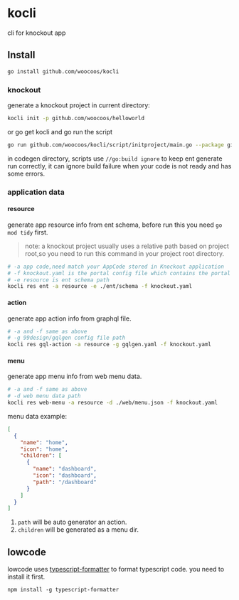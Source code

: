 # kocli

cli for knockout app

## Install

```bash
go install github.com/woocoos/kocli
```

### knockout

generate a knockout project in current directory:

```bash
kocli init -p github.com/woocoos/helloworld
```

or go get kocli and go run the script

```bash
go run github.com/woocoos/kocli/script/initproject/main.go --package github.com/woocoos/helloworld target .
```

in codegen directory, scripts use `//go:build ignore` to keep ent generate run correctly, 
it can ignore build failure when your code is not ready and has some errors.

### application data

#### resource

generate app resource info from ent schema, before run this you need `go mod tidy` first.

> note: a knockout project usually uses a relative path based on project root,so you need to run this command in your project root directory. 

```bash
# -a app code,need match your AppCode stored in Knockout application
# -f knockout.yaml is the portal config file which contains the portal db config and snowflake config.
# -e resource is ent schema path
kocli res ent -a resource -e ./ent/schema -f knockout.yaml
```

#### action
generate app action info from graphql file.

```bash
# -a and -f same as above 
# -g 99design/gqlgen config file path
kocli res gql-action -a resource -g gqlgen.yaml -f knockout.yaml
```

#### menu
generate app menu info from web menu data.

```bash
# -a and -f same as above
# -d web menu data path
kocli res web-menu -a resource -d ./web/menu.json -f knockout.yaml
```

menu data example:

```json
[
  {
    "name": "home",
    "icon": "home",
    "children": [
      {
        "name": "dashboard",
        "icon": "dashboard",
        "path": "/dashboard"
      }
    ]
  }
]
```

1. `path` will be auto generator an action.
2. `children` will be generated as a menu dir.

## lowcode

lowcode uses [typescript-formatter](https://github.com/vvakame/typescript-formatter) to format typescript code.
you need to install it first.

```
npm install -g typescript-formatter
```
